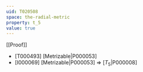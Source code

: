 ```yaml
---
uid: T020508
space: the-radial-metric
property: t_5
value: true
---
```

[[Proof]]

* [T000493] [Metrizable|P000053]
* [I000069] [Metrizable|P000053] => [$T_5$|P000008]


